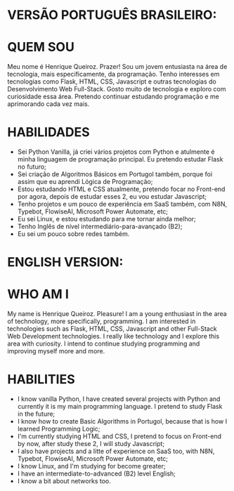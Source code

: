 # VERSÃO PORTUGUÊS BRASILEIRO:
# QUEM SOU
Meu nome é Henrique Queiroz. Prazer! Sou um jovem entusiasta na área de tecnologia, mais especificamente, da programação.
Tenho interesses em tecnologias como Flask, HTML, CSS, Javascript e outras tecnologias do Desenvolvimento Web Full-Stack.
Gosto muito de tecnologia e exploro com curiosidade essa área. Pretendo continuar estudando programação e me aprimorando cada vez mais.
# HABILIDADES
- Sei Python Vanilla, já criei vários projetos com Python e atulmente é minha linguagem de programação principal. Eu pretendo estudar Flask no futuro;
- Sei criação de Algoritmos Básicos em Portugol também, porque foi assim que eu aprendi Lógica de Programação;
- Estou estudando HTML e CSS atualmente, pretendo focar no Front-end por agora, depois de estudar esses 2, eu vou estudar Javascript;
- Tenho projetos e um pouco de experiência em SaaS também, com N8N, Typebot, FlowiseAI, Microsoft Power Automate, etc;
- Eu sei Linux, e estou estudando para me tornar ainda melhor;
- Tenho Inglês de nível intermediário-para-avançado (B2);
- Eu sei um pouco sobre redes também.
# ENGLISH VERSION:
# WHO AM I
My name is Henrique Queiroz. Pleasure! I am a young enthusiast in the area of ​​technology, more specifically, programming. 
I am interested in technologies such as Flask, HTML, CSS, Javascript and other Full-Stack Web Development technologies.
I really like technology and I explore this area with curiosity. I intend to continue studying programming and improving myself more and more.
# HABILITIES
- I know vanilla Python, I have created several projects with Python and currently it is my main programming language. I pretend to study Flask in the future;
- I know how to create Basic Algorithms in Portugol, because that is how I learned Programming Logic;
- I'm currently studying HTML and CSS, I pretend to focus on Front-end by now, after study these 2, I will study Javascript;
- I also have projects and a litte of experience on SaaS too, with N8N, Typebot, FlowiseAI, Microsoft Power Automate, etc;
- I know Linux, and I'm studying for become greater;
- I have an intermediate-to-advanced (B2) level English;
- I know a bit about networks too.
